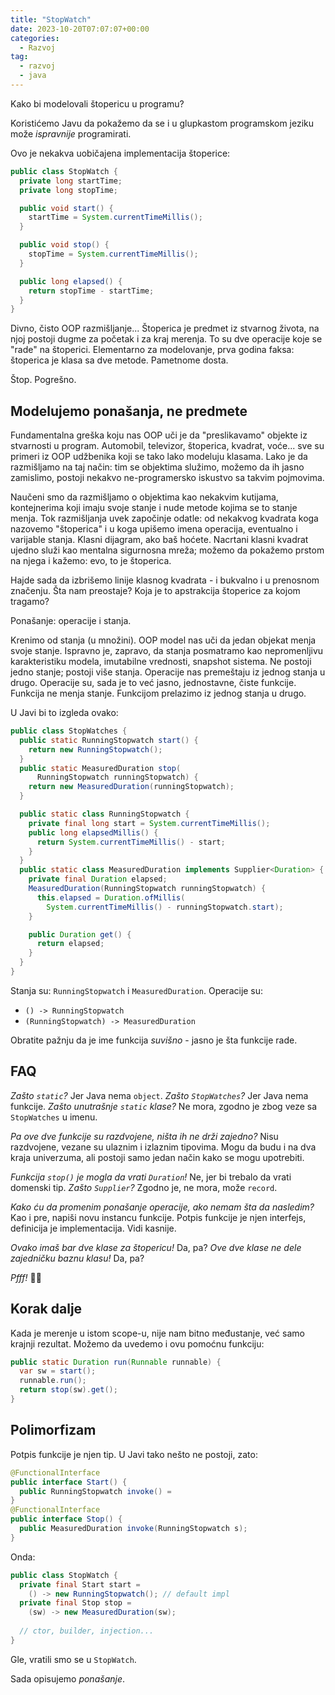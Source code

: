 ```yaml
---
title: "StopWatch"
date: 2023-10-20T07:07:07+00:00
categories:
  - Razvoj
tag:
  - razvoj
  - java
---
```


Kako bi modelovali štopericu u programu?

<!--more-->

Koristićemo Javu da pokažemo da se i u glupkastom programskom jeziku može _ispravnije_ programirati.

Ovo je nekakva uobičajena implementacija štoperice:

```java
public class StopWatch {
  private long startTime;
  private long stopTime;

  public void start() {
    startTime = System.currentTimeMillis();
  }

  public void stop() {
    stopTime = System.currentTimeMillis();
  }

  public long elapsed() {
    return stopTime - startTime;
  }
}
```

Divno, čisto OOP razmišljanje... Štoperica je predmet iz stvarnog života, na njoj postoji dugme za početak i za kraj merenja. To su dve operacije koje se "rade" na štoperici. Elementarno za modelovanje, prva godina faksa: štoperica je klasa sa dve metode. Pametnome dosta.

Štop. Pogrešno.

## Modelujemo ponašanja, ne predmete

Fundamentalna greška koju nas OOP uči je da "preslikavamo" objekte iz stvarnosti u program. Automobil, televizor, štoperica, kvadrat, voće... sve su primeri iz OOP udžbenika koji se tako lako modeluju klasama. Lako je da razmišljamo na taj način: tim se objektima služimo, možemo da ih jasno zamislimo, postoji nekakvo ne-programersko iskustvo sa takvim pojmovima.

Naučeni smo da razmišljamo o objektima kao nekakvim kutijama, kontejnerima koji imaju svoje stanje i nude metode kojima se to stanje menja. Tok razmišljanja uvek započinje odatle: od nekakvog kvadrata koga nazovemo "štoperica" i u koga upišemo imena operacija, eventualno i varijable stanja. Klasni dijagram, ako baš hoćete. Nacrtani klasni kvadrat ujedno služi kao mentalna sigurnosna mreža; možemo da pokažemo prstom na njega i kažemo: evo, to je štoperica.

Hajde sada da izbrišemo linije klasnog kvadrata - i bukvalno i u prenosnom značenju. Šta nam preostaje? Koja je to apstrakcija štoperice za kojom tragamo?

Ponašanje: operacije i stanja.

Krenimo od stanja (u množini). OOP model nas uči da jedan objekat menja svoje stanje. Ispravno je, zapravo, da stanja posmatramo kao nepromenljivu karakteristiku modela, imutabilne vrednosti, snapshot sistema. Ne postoji jedno stanje; postoji više stanja. Operacije nas premeštaju iz jednog stanja u drugo. Operacije su, sada je to već jasno, jednostavne, čiste funkcije. Funkcija ne menja stanje. Funkcijom prelazimo iz jednog stanja u drugo.

U Javi bi to izgleda ovako:

```java
public class StopWatches {
  public static RunningStopwatch start() {
    return new RunningStopwatch();
  }
  public static MeasuredDuration stop(
      RunningStopwatch runningStopwatch) {
    return new MeasuredDuration(runningStopwatch);
  }

  public static class RunningStopwatch {
    private final long start = System.currentTimeMillis();
    public long elapsedMillis() {
      return System.currentTimeMillis() - start;
    }
  }
  public static class MeasuredDuration implements Supplier<Duration> {
    private final Duration elapsed;
    MeasuredDuration(RunningStopwatch runningStopwatch) {
      this.elapsed = Duration.ofMillis(
        System.currentTimeMillis() - runningStopwatch.start);
    }

    public Duration get() {
      return elapsed;
    }
  }
}
```

Stanja su: `RunningStopwatch` i `MeasuredDuration`. Operacije su:

+ `() -> RunningStopwatch`
+ `(RunningStopwatch) -> MeasuredDuration`

Obratite pažnju da je ime funkcija _suvišno_ - jasno je šta funkcije rade.

## FAQ

_Zašto `static`?_ Jer Java nema `object`. _Zašto `StopWatches`?_ Jer Java nema funkcije. _Zašto unutrašnje `static` klase?_ Ne mora, zgodno je zbog veze sa `StopWatches` u imenu.

_Pa ove dve funkcije su razdvojene, ništa ih ne drži zajedno?_ Nisu razdvojene, vezane su ulaznim i izlaznim tipovima. Mogu da budu i na dva kraja univerzuma, ali postoji samo jedan način kako se mogu upotrebiti.

_Funkcija `stop()` je mogla da vrati `Duration`!_ Ne, jer bi trebalo da vrati domenski tip. _Zašto `Supplier`?_ Zgodno je, ne mora, može `record`.

_Kako ću da promenim ponašanje operacije, ako nemam šta da nasledim?_ Kao i pre, napiši novu instancu funkcije. Potpis funkcije je njen interfejs, definicija je implementacija. Vidi kasnije. 

_Ovako imaš bar dve klase za štopericu!_ Da, pa? _Ove dve klase ne dele zajedničku baznu klasu!_ Da, pa?

_Pfff!_ 🤷‍♂️

## Korak dalje

Kada je merenje u istom scope-u, nije nam bitno međustanje, već samo krajnji rezultat. Možemo da uvedemo i ovu pomoćnu funkciju:

```java
public static Duration run(Runnable runnable) {
  var sw = start();
  runnable.run();
  return stop(sw).get();
}
```

## Polimorfizam

Potpis funkcije je njen tip. U Javi tako nešto ne postoji, zato:

```java
@FunctionalInterface
public interface Start() {
  public RunningStopwatch invoke() =
}
@FunctionalInterface
public interface Stop() {
  public MeasuredDuration invoke(RunningStopwatch s);
}
```

Onda:

```java
public class StopWatch {
  private final Start start =
    () -> new RunningStopwatch(); // default impl
  private final Stop stop =
    (sw) -> new MeasuredDuration(sw);
  
  // ctor, builder, injection...
}
```

Gle, vratili smo se u `StopWatch`.

Sada opisujemo _ponašanje_.
